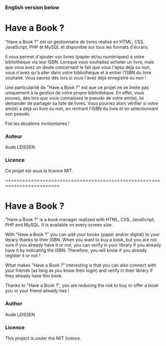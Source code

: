 ### English version below

# Have a Book ?

"Have a Book ?" est un gestionnaire de livres réalisé en HTML, CSS, JavaScript, PHP et MySQL et disponible sur tous les formats d'écrans.

Il vous permet d'ajouter vos livres (papier et/ou numériques) à votre bibliothèque via leur ISBN. Lorsque vous souhaitez acheter un livre, mais que vous avez un doute concernant le fait que vous l'ayez déjà ou non, vous n'avez qu'à aller dans votre bibliothèque et à entrer l'ISBN du livre souhaité.
Vous saurez dès lors si vous l'avez déjà enregistré ou non !

Une particularité de "Have a Book ?" est que ce projet ne se limite pas uniquement à la gestion de votre propre bibliothèque.
En effet, vous pouvez, dès lors que vous connaissez le pseudo de votre ami(e), lui demander de partager sa liste de livres. Vous pourrez alors vérifier si votre ami(e) a déjà un livre ou non, en rentrant l'ISBN du livre et en sélectionnant son pseudo.

Fini les doublons involontaires !

### Auteur
Aude LEISSEN

### Licence
Ce projet est sous la licence MIT.

=========================================================================

# Have a Book ?

"Have a Book ?" is a book manager realized with HTML, CSS, JavaScript, PHP and MySQL. It is available on every screen size.

With "Have a Book ?" you can add your books (paper and/or digital) to your library thanks to their ISBN. When you want to buy a book, but you are not sure if you already have it or not, you can verify in your library if you already have it by indicating the ISBN.
Therefore, you will know if you already register it or not !

What makes "Have a Book ?" interesting is that you can also connect with your friends (as long as you know their login) and verify in their library if they already have this book.

Thanks to "Have a Book ?", you are reducing the risk to buy or offer a book you or your friend already has !

### Author
Aude LEISSEN

### Licence
This project is under the MIT licence.
